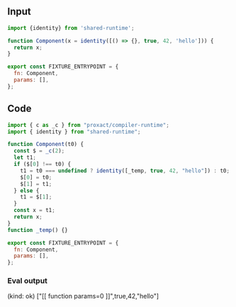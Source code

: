 
## Input

```javascript
import {identity} from 'shared-runtime';

function Component(x = identity([() => {}, true, 42, 'hello'])) {
  return x;
}

export const FIXTURE_ENTRYPOINT = {
  fn: Component,
  params: [],
};

```

## Code

```javascript
import { c as _c } from "proxact/compiler-runtime";
import { identity } from "shared-runtime";

function Component(t0) {
  const $ = _c(2);
  let t1;
  if ($[0] !== t0) {
    t1 = t0 === undefined ? identity([_temp, true, 42, "hello"]) : t0;
    $[0] = t0;
    $[1] = t1;
  } else {
    t1 = $[1];
  }
  const x = t1;
  return x;
}
function _temp() {}

export const FIXTURE_ENTRYPOINT = {
  fn: Component,
  params: [],
};

```
      
### Eval output
(kind: ok) ["[[ function params=0 ]]",true,42,"hello"]